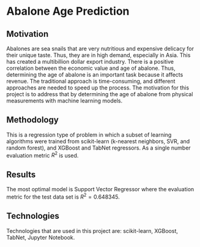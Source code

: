 # Abalone Age Prediction

## Motivation
Abalones are sea snails that are very nutritious and expensive delicacy for their unique taste. Thus, they are in high demand, especially in Asia. This has created a multibillion dollar export industry. There is a positive correlation between the economic value and age of abalone. Thus, determining the age of abalone is an important task because it affects revenue. The traditional approach is time-consuming, and different approaches are needed to speed up the process. The motivation for this project is to address that by determining the age of abalone from physical measurements with machine learning models.

## Methodology
This is a regression type of problem in which a subset of learning algorithms were trained from scikit-learn (k-nearest neighbors, SVR, and random forest), and XGBoost and TabNet regressors. As a single number evaluation metric $R^2$ is used.

## Results
The most optimal model is Support Vector Regressor where the evaluation metric for the test data set is $R^2=0.648345$.

## Technologies
Technologies that are used in this project are: scikit-learn, XGBoost, TabNet, Jupyter Notebook.
